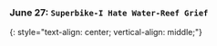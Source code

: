 ### June 27:  **`Superbike-I Hate Water-Reef Grief`**
{: style="text-align: center; vertical-align: middle;"}
